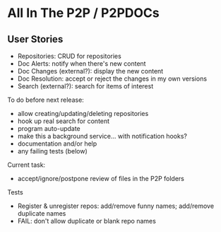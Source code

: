 All In The P2P / P2PDOCs
==============

User Stories
------------

 * Repositories: CRUD for repositories
 * Doc Alerts: notify when there's new content
 * Doc Changes (external?): display the new content
 * Doc Resolution: accept or reject the changes in my own versions
 * Search (external?): search for items of interest


To do before next release:

 * allow creating/updating/deleting repositories
 * hook up real search for content
 * program auto-update
 * make this a background service... with notification hooks?
 * documentation and/or help
 * any failing tests (below)

Current task:

 * accept/ignore/postpone review of files in the P2P folders

Tests

 * Register & unregister repos: add/remove funny names; add/remove duplicate names
 * FAIL: don't allow duplicate or blank repo names
